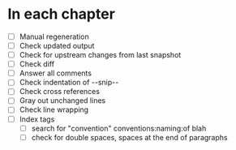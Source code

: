 # In each chapter

- [ ] Manual regeneration
- [ ] Check updated output
- [ ] Check for upstream changes from last snapshot
- [ ] Check diff
- [ ] Answer all comments
- [ ] Check indentation of --snip--
- [ ] Check cross references
- [ ] Gray out unchanged lines
- [ ] Check line wrapping
- [ ] Index tags
  - [ ] search for "convention" conventions:naming:of blah
  - [ ] check for double spaces, spaces at the end of paragraphs
